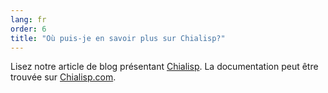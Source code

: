 ```yaml
---
lang: fr
order: 6
title: "Où puis-je en savoir plus sur Chialisp?"
---
```


Lisez notre article de blog présentant [Chialisp](https://www.chia.net/2019/11/27/chialisp.en.html). La documentation peut être trouvée sur [Chialisp.com](https://chialisp.com).
